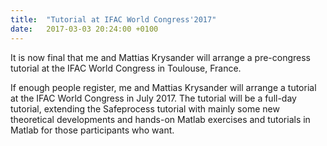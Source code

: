 ```yaml
---
title:  "Tutorial at IFAC World Congress'2017"
date:   2017-03-03 20:24:00 +0100
---
```

It is now final that me and Mattias Krysander will arrange a pre-congress tutorial
at the IFAC World Congress in Toulouse, France.


If enough people register, me and Mattias Krysander will arrange a tutorial at
the IFAC World Congress in July 2017. The tutorial will be a full-day tutorial,
extending the Safeprocess tutorial with mainly some new theoretical developments
and hands-on Matlab exercises and tutorials in Matlab for those participants who want.
